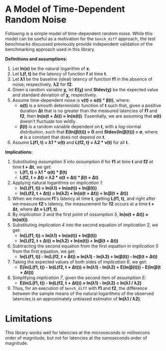 # A Model of Time-Dependent Random Noise

Following is a simple model of time-dependent random noise. While this model can be useful as a motivation for the `bench_diff` approach, the test benchmarks discussed previously provide independent validation of the benchmarking approach used in this library.

**Definitions and assumptions:**

1. Let **ln(x)** be the natural logarithm of **x**.
2. Let **L(f, t)** be the latency of function **f** at time **t**.
3. Let **λ1** be the baseline (ideal) latency of function **f1** in the absence of noise; respectively, **λ2** for **f2**.
4. Given a random variable **χ**, let **E(χ)** and **Stdev(χ)** be the expected value and standard deviation of **χ**, respectively.
5. Assume time-dependent noise is **ν(t) = α(t) * β(t)**, where:
   - **α(t)** is a smooth deterministic function of **t** such that, given a positive duration **Δt** that is no greater than the measured latencies of **f1** and **f2**, then **ln(α(t + Δt)) ≈ ln(α(t))**. Essentially, we are assuming that **α(t)** doesn't fluctuate too wildly.
   - **β(t)** is a random variable dependent on **t**, with a log-normal distribution, such that **E(ln(β(t))) = 0** and **Stdev(ln(β(t))) = σ**, where **σ** is a constant that does not depend on **t**.
6. Assume **L(f1, t) = λ1 * ν(t)** and **L(f2, t) = λ2 * ν(t)** for all **t**.

**Implications:**

1. Substituting *assumption 5* into *assumption 6* for **f1** at time **t** and **f2** at time **t + Δt**, we get:
   - **L(f1, t) = λ1 * α(t) * β(t)**
   - **L(f2, t + Δt) = λ2 * α(t + Δt) * β(t + Δt)**
2. Applying natural logarithms on *implication 1*:
   - **ln(L(f1, t)) = ln(λ1) + ln(α(t)) + ln(β(t))**
   - **ln(L(f2, t + Δt)) = ln(λ2) + ln(α(t + Δt)) + ln(β(t + Δt))**
3. When we measure **f1**'s latency at time **t**, getting **L(f1, t)**, and right after we measure **f2**'s latency, the measurement for **f2** occurs at a time **t + Δt**, where **Δt ≈ L(f1, t)**.
4. By *implication 3* and the first point of *assumption 5*, **ln(α(t + Δt)) ≈ ln(α(t))**.
5. Substituting *implication 4* into the second equation of *implication 2*, we get:
   - **ln(L(f1, t)) = ln(λ1) + ln(α(t)) + ln(β(t))**
   - **ln(L(f2, t + Δt)) ≈ ln(λ2) + ln(α(t)) + ln(β(t + Δt))**
6. Subtracting the second equation from the first equation in *implication 5* from the first equation, we get:
   - **ln(L(f1, t)) - ln(L(f2, t + Δt)) ≈ ln(λ1) - ln(λ2) + ln(β(t)) - ln(β(t + Δt))**
7. Taking the expected values of both sides of *implication 6*, we get:
   - **E(ln(L(f1, t)) - ln(L(f2, t + Δt))) ≈ ln(λ1) - ln(λ2) + E(ln(β(t))) - E(ln(β(t + Δt)))**
8. Simplifying *implication 7*, given the second item of *assumption 5*:
   - **E(ln(L(f1, t)) - ln(L(f2, t + Δt))) ≈ ln(λ1) - ln(λ2) = ln(λ1 / λ2)**
9. Thus, for an execution of `bench_diff` with **f1** and **f2**, the difference between the sample means of the natural logarithms of the observed latencies is an approximately unbiased estimator of **ln(λ1 / λ2)**.

# Limitations

This library works well for latencies at the microseconds or millisecons order of magnitude, but not for latencies at the nanoseconds order of magnitude.

